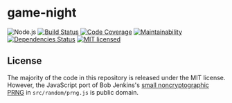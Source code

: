 # game-night
>

![Node.js](https://img.shields.io/badge/node.js-%3E=_10.11.0-blue.svg?style=flat-square)
[![Build Status](https://img.shields.io/travis/com/ConnorWiseman/game-night/master.svg?style=flat-square)](https://travis-ci.com/ConnorWiseman/game-night)
[![Code Coverage](https://img.shields.io/codeclimate/coverage/ConnorWiseman/game-night.svg?style=flat-square)](https://codeclimate.com/github/ConnorWiseman/game-night)
[![Maintainability](https://img.shields.io/codeclimate/maintainability/ConnorWiseman/game-night.svg?style=flat-square)](https://codeclimate.com/github/ConnorWiseman/game-night)
[![Dependencies Status](https://david-dm.org/ConnorWiseman/game-night/status.svg?style=flat-square)](https://david-dm.org/ConnorWiseman/game-night)
[![MIT licensed](https://img.shields.io/badge/license-MIT-blue.svg?style=flat-square)](https://github.com/ConnorWiseman/game-night/blob/master/LICENSE)

## License

The majority of the code in this repository is released under the MIT license. However, the JavaScript port of Bob Jenkins's [small noncryptographic PRNG](http://www.burtleburtle.net/bob/rand/smallprng.html) in `src/random/prng.js` is public domain.
